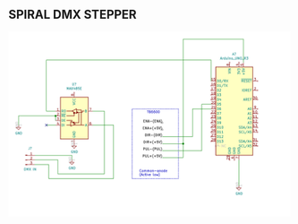 ## SPIRAL DMX STEPPER
![alt text](https://github.com/pinarson/CHATEAU/blob/main/kicad_schema.png?raw=true)
